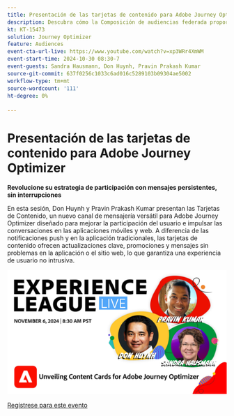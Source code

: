 ```yaml
---
title: Presentación de las tarjetas de contenido para Adobe Journey Optimizer
description: Descubra cómo la Composición de audiencias federada proporciona un enfoque completo para la depuración y activación de audiencias con Real-Time CDP y Journey Optimizer.
kt: KT-15473
solution: Journey Optimizer
feature: Audiences
event-cta-url-live: https://www.youtube.com/watch?v=xp3WRr4XmWM
event-start-time: 2024-10-30 08:30-7
event-guests: Sandra Hausmann, Don Huynh, Pravin Prakash Kumar
source-git-commit: 637f0256c1033c6ad016c5289103b09304ae5002
workflow-type: tm+mt
source-wordcount: '111'
ht-degree: 0%

---
```


# Presentación de las tarjetas de contenido para Adobe Journey Optimizer

**Revolucione su estrategia de participación con mensajes persistentes, sin interrupciones**

En esta sesión, Don Huynh y Pravin Prakash Kumar presentan las Tarjetas de Contenido, un nuevo canal de mensajería versátil para Adobe Journey Optimizer diseñado para mejorar la participación del usuario e impulsar las conversaciones en las aplicaciones móviles y web. A diferencia de las notificaciones push y en la aplicación tradicionales, las tarjetas de contenido ofrecen actualizaciones clave, promociones y mensajes sin problemas en la aplicación o el sitio web, lo que garantiza una experiencia de usuario no intrusiva.


![experience league live](/help/experience-league-live/assets/WebBanner-Nov-6-2024.jpg)

[Regístrese para este evento](https://engage.adobe.com/ExpLeagueLive-241030.html?s_rtid=7015Y0000048hxzQAA&amp;s_iid=&amp;sfid=&amp;acctid=&amp;ecp=)

